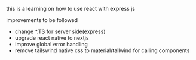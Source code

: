 this is a learning on how to use react with express js

improvements to be followed
- change *.TS for server side(express)
- upgrade react native to nextjs
- improve global error handling
- remove tailswind native css to material/tailwind for calling components
